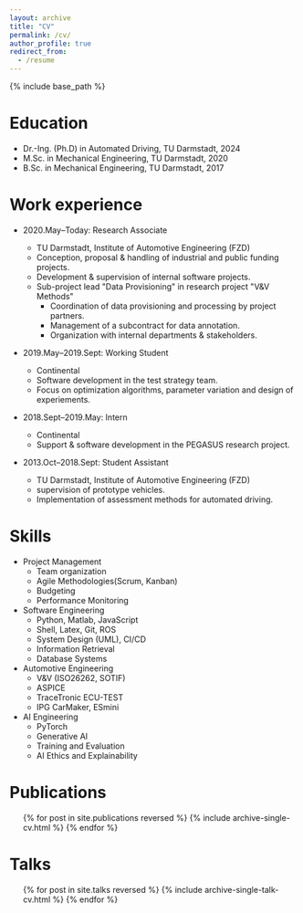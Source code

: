 ```yaml
---
layout: archive
title: "CV"
permalink: /cv/
author_profile: true
redirect_from:
  - /resume
---
```


{% include base_path %}

Education
======
* Dr.-Ing. (Ph.D) in Automated Driving, TU Darmstadt, 2024
* M.Sc. in Mechanical Engineering, TU Darmstadt, 2020
* B.Sc. in Mechanical Engineering, TU Darmstadt, 2017

Work experience
======
* 2020.May–Today: Research Associate
  * TU Darmstadt, Institute of Automotive Engineering (FZD)
  * Conception, proposal & handling of industrial and public funding projects.
  * Development & supervision of internal software projects.
  * Sub-project lead "Data Provisioning" in research project "V&V Methods"
    * Coordination of data provisioning and processing by project partners.
    * Management of a subcontract for data annotation.
    * Organization with internal departments & stakeholders.

* 2019.May–2019.Sept: Working Student
  * Continental
  * Software development in the test strategy team. 
  * Focus on optimization algorithms, parameter variation and design of experiements.

* 2018.Sept–2019.May: Intern
  * Continental
  * Support & software development in the PEGASUS research project.

* 2013.Oct–2018.Sept: Student Assistant
  * TU Darmstadt, Institute of Automotive Engineering (FZD)
  * supervision of prototype vehicles.
  * Implementation of assessment methods for automated driving.
  
Skills
======
* Project Management
  * Team organization
  * Agile Methodologies(Scrum, Kanban)
  * Budgeting
  * Performance Monitoring
* Software Engineering
  * Python, Matlab, JavaScript
  * Shell, Latex, Git, ROS
  * System Design (UML), CI/CD
  * Information Retrieval
  * Database Systems
* Automotive Engineering
  * V&V (ISO26262, SOTIF)
  * ASPICE
  * TraceTronic ECU-TEST
  * IPG CarMaker, ESmini
* AI Engineering
  * PyTorch
  * Generative AI
  * Training and Evaluation
  * AI Ethics and Explainability

Publications
======
  <ul>{% for post in site.publications reversed %}
    {% include archive-single-cv.html %}
  {% endfor %}</ul>
  
Talks
======
  <ul>{% for post in site.talks reversed %}
    {% include archive-single-talk-cv.html  %}
  {% endfor %}</ul>
  
<!--
Teaching
======
  <ul>{% for post in site.teaching reversed %}
    {% include archive-single-cv.html %}
  {% endfor %}</ul>
  
Service and leadership
======
* Currently signed in to 43 different slack teams
//-->

